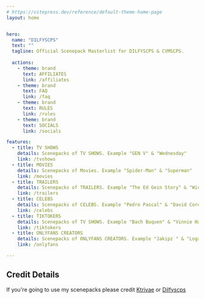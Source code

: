 ```yaml
---
# https://vitepress.dev/reference/default-theme-home-page
layout: home


hero:
  name: "DILFYSCPS"
  text: ""
  tagline: Official Scenepack Masterlist for DILFYSCPS & CVMSCPS.
  
  actions:
    - theme: brand
      text: AFFILIATES
      link: /affiliates
    - theme: brand
      text: FAQ
      link: /faq
    - theme: brand
      text: RULES
      link: /rules
    - theme: brand
      text: SOCIALS
      link: /socials

features:
  - title: TV SHOWS
    details: Scenepacks of TV SHOWS. Example "GEN V" & "Wednesday"
    link: /tvshows
  - title: MOVIES
    details: Scenepacks of Movies. Example "Spider-Man" & "Superman"
    link: /movies
  - title: TRAILERS
    details: Scenepacks of TRAILERS. Example "The Ed Gein Story" & "Wicked For Good"
    link: /trailers
  - title: CELEBS
    details: Scenepacks of CELEBS. Example "Pedro Pascal" & "David Corenswet"
    link: /celebs
  - title: TIKTOKERS
    details: Scenepacks of TV SHOWS. Example "Bach Buquen" & "Vinnie Hacker"
    link: /tiktokers
  - title: ONLYFANS CREATORS
    details: Scenepacks of ONLYFANS CREATORS. Example "Jakipz " & "Loganwall"
    link: /onlyfans

---
```



## Credit Details
If you're going to use my scenepacks please credit [Ktrivae](https://tiktok.com/@ktrivae) or [Dilfyscps](https://www.instagram.com/dilfyscps/)